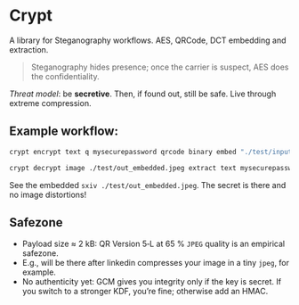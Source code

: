 # Crypt 

A library for Steganography workflows. AES, QRCode, DCT embedding and extraction.

> Steganography hides presence; once the carrier is suspect, AES does the confidentiality.

*Threat model*: be **secretive**. Then, if found out, still be safe. Live through extreme compression.

## Example workflow:

``` bash
crypt encrypt text q mysecurepassword qrcode binary embed "./test/input.jpeg" test/out_embedded.jpeg
```

``` bash
crypt decrypt image ./test/out_embedded.jpeg extract text mysecurepassword
```

See the embedded `sxiv ./test/out_embedded.jpeg`. The secret is there and no image distortions!

## Safezone

- Payload size ≈ 2 kB: QR Version 5‑L at 65 % `JPEG` quality is an empirical safezone. 
- E.g., will be there after linkedin compresses your image in a tiny `jpeg`, for example.
- No authenticity yet: GCM gives you integrity only if the key is secret. If you switch to a stronger KDF, you’re fine; otherwise add an HMAC.
